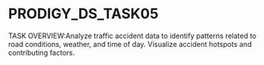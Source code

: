 # PRODIGY_DS_TASK05
TASK OVERVIEW:Analyze traffic accident data to identify patterns related to road conditions, weather, and time of day. Visualize accident hotspots and contributing factors.


